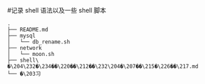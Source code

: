 #记录 shell 语法以及一些 shell 脚本

    .
    ├── README.md
    ├── mysql
    │   └── db_rename.sh
    ├── network
    │   └── moon.sh
    ├── shell\ �\204\232�\234��\220��\212��\232\204�\207��\215�\226��\217.md
    └── �\203习

